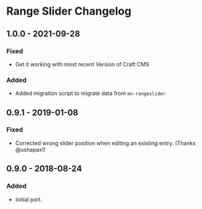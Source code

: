 # Range Slider Changelog

## 1.0.0 - 2021-09-28
### Fixed
- Get it working with most recent Version of Craft CMS

### Added
- Added migration script to migrate data from `mx-rangeslider`

## 0.9.1 - 2019-01-08
### Fixed
- Corrected wrong slider position when editing an existing entry. (Thanks @ushapax!)

## 0.9.0 - 2018-08-24
### Added
- Initial port.
